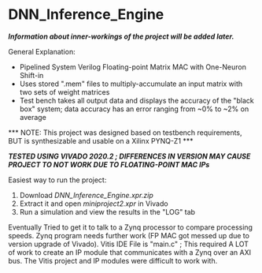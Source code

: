 # DNN_Inference_Engine

___Information about inner-workings of the project will be added later.___

General Explanation:
- Pipelined System Verilog Floating-point Matrix MAC with One-Neuron Shift-in
- Uses stored ".mem" files to multiply-accumulate an input matrix with two sets of weight matrices
- Test bench takes all output data and displays the accuracy of the "black box" system; data accuracy has an error ranging from ~0% to ~2% on average

*** NOTE: This project was designed based on testbench requirements, BUT is synthesizable and usable on a Xilinx PYNQ-Z1 ***

***TESTED USING VIVADO 2020.2 ; DIFFERENCES IN VERSION MAY CAUSE PROJECT TO NOT WORK DUE TO FLOATING-POINT MAC IPs***

Easiest way to run the project:

1. Download *DNN_Inference_Engine.xpr.zip*
2. Extract it and open *miniproject2.xpr* in Vivado
3. Run a simulation and view the results in the "LOG" tab


Eventually Tried to get it to talk to a Zynq processor to compare processing speeds. Zynq program needs further work (FP MAC got messed up due to version upgrade of Vivado). Vitis IDE File is "main.c" ; This required A LOT of work to create an IP module that communicates with a Zynq over an AXI bus. The Vitis project and IP modules were difficult to work with.
